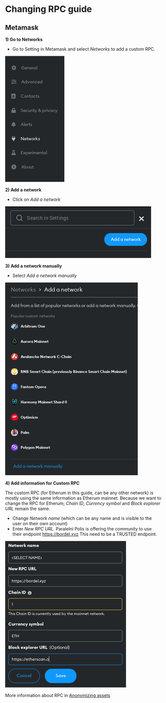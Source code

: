 # Changing RPC guide

## Metamask

**1) Go to Networks**

- Go to Setting in Metamask and select *Networks* to add a custom RPC.

![](./pics/networks.png)

**2) Add a network**

- Click on *Add a network*

![](./pics/add_a_network.png)

**3) Add a network manually**

- Select *Add a network manually*

![](./pics/add_network_manually.png)

**4) Add information for Custom RPC**

The custom RPC (for Etherum in this guide, can be any other network) is mostly using the same information as Etherum mainnet. Because we want to change the RPC for Etherum; *Chain ID*, *Currency symbol* and *Block explorer URL* remain the same. 

- Change *Network name* (which can be any name and is visible to the user on their own account) 
- Enter *New RPC URL*. Paralelní Polis is offering the community to use their endpoint https://bordel.xyz
This need to be a TRUSTED endpoint.

![](./pics/custom_rpc_information.png)


More information about RPC in [Anonymizing assets](./anonymizing_assets.md)
